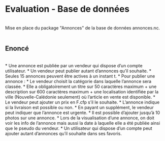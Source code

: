 <h1>Evaluation - Base de données</h1>
<br>
Mise en place du package "Annonces" de la base de données annonces.nc.
<br><br>
<h2>Enoncé</h2>
<br>
* Une annonce est publiée par un vendeur qui dispose d’un compte utilisateur.
* Un vendeur peut publier autant d’annonces qu’il souhaite.
* Seules 15 annonces peuvent être actives à un instant t.
* Pour publier une annonce :
  * Le vendeur choisit la catégorie dans laquelle l’annonce sera classée.
  * Elle a obligatoirement un titre sur 50 caractères maximum + une description sur 600 caractères maximum + une 
localisation identifiée par la ville (Nouvelle-Calédonie seulement) où l’article en vente est disponible.
  * Le vendeur peut ajouter un prix en F.cfp s’il le souhaite.
  * L’annonce indique si la livraison est possible ou non.
  * En payant un supplément, le vendeur peut indiquer que l’annonce est urgente.
  * Il est possible d’ajouter jusqu’à 10 photos sur une annonce.
* Lors de la visualisation d’une annonce, on doit voir les info de l’annonce mais aussi la date à laquelle elle a été publiée 
ainsi que le pseudo du vendeur.
* Un utilisateur qui dispose d’un compte peut ajouter autant d’annonces qu’il souhaite dans ses favoris.
